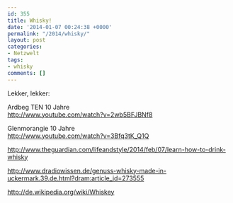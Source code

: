 ```yaml
---
id: 355
title: Whisky!
date: '2014-01-07 00:24:38 +0000'
permalink: "/2014/whisky/"
layout: post
categories:
- Netzwelt
tags:
- whisky
comments: []
---
```

Lekker, lekker:

Ardbeg TEN 10 Jahre  
<http://www.youtube.com/watch?v=2wb5BFJBNf8>

Glenmorangie 10 Jahre  
<http://www.youtube.com/watch?v=3Bfq3tK_Q1Q>

<http://www.theguardian.com/lifeandstyle/2014/feb/07/learn-how-to-drink-whisky>

<http://www.dradiowissen.de/genuss-whisky-made-in-uckermark.39.de.html?dram:article_id=273555>

<http://de.wikipedia.org/wiki/Whiskey>